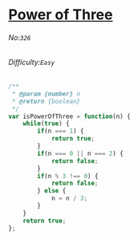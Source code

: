 # [Power of Three](https://leetcode.com/problems/power-of-three/)
###### No:`326`
###### Difficulty:`Easy`


```javascript
/**
 * @param {number} n
 * @return {boolean}
 */
var isPowerOfThree = function(n) {
    while(true) {
        if(n === 1) {
            return true;
        }
        if(n === 0 || n === 2) {
            return false;
        }
        if(n % 3 !== 0) {
            return false;
        } else {
            n = n / 3;
        }
    }
    return true;
};
```

